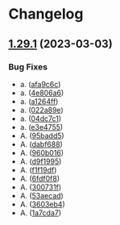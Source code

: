 # Changelog

## [1.29.1](https://github.com/Joao-Andrade/actions-experiments/compare/experiment_a-v1.29.0...experiment_a-v1.29.1) (2023-03-03)


### Bug Fixes

* a. ([afa9c6c](https://github.com/Joao-Andrade/actions-experiments/commit/afa9c6cc0f72ac6e6e4030d65a5e17a811ccac11))
* a. ([4e806a6](https://github.com/Joao-Andrade/actions-experiments/commit/4e806a66f4356ac3b8c1b9c505462d3a4ea24dce))
* a. ([a1264ff](https://github.com/Joao-Andrade/actions-experiments/commit/a1264ffb4bb28f79159ad5ce74b82e5cfb761434))
* a. ([022a89e](https://github.com/Joao-Andrade/actions-experiments/commit/022a89e9a72082b316b14871edb8331c90ea6627))
* a. ([04dc7c1](https://github.com/Joao-Andrade/actions-experiments/commit/04dc7c113e4eec36604b7f0373c4442e0f038d66))
* a. ([e3e4755](https://github.com/Joao-Andrade/actions-experiments/commit/e3e4755967171a8153af9768da5b107a43a52b3a))
* A. ([95badd5](https://github.com/Joao-Andrade/actions-experiments/commit/95badd57922b00e9e661dbda95c3b2507fa2f8f5))
* A. ([dabf688](https://github.com/Joao-Andrade/actions-experiments/commit/dabf688df9764aaf649b9a025b344beeddab9226))
* A. ([960b016](https://github.com/Joao-Andrade/actions-experiments/commit/960b0167ed5491ea7b5c5f853be74e5347e5d322))
* A. ([d9f1995](https://github.com/Joao-Andrade/actions-experiments/commit/d9f1995987cfe65ae2c1e36f8ce34851ed91953e))
* A. ([f1f19df](https://github.com/Joao-Andrade/actions-experiments/commit/f1f19dffaeb3ce8dbf07f3d6f9d9673bdf343ab9))
* A. ([6fdf0f8](https://github.com/Joao-Andrade/actions-experiments/commit/6fdf0f8093133d152dafb16aabf4a45350ef6213))
* A. ([300731f](https://github.com/Joao-Andrade/actions-experiments/commit/300731fdffc9a31d51e9506d17badda667c73df5))
* A. ([53aecad](https://github.com/Joao-Andrade/actions-experiments/commit/53aecad947bc2647df3413fa6c0de105edbd3fc5))
* A. ([3603eb4](https://github.com/Joao-Andrade/actions-experiments/commit/3603eb49f67cc9f523241e0cc804c453c539471c))
* A. ([1a7cda7](https://github.com/Joao-Andrade/actions-experiments/commit/1a7cda78c631fab83432300e2d87af9c194a4f27))
